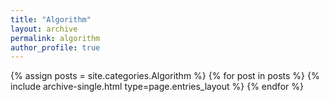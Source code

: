 ```yaml
---
title: "Algorithm"
layout: archive
permalink: algorithm
author_profile: true
---
```


{% assign posts = site.categories.Algorithm %}
{% for post in posts %} {% include archive-single.html type=page.entries_layout %} {% endfor %}
